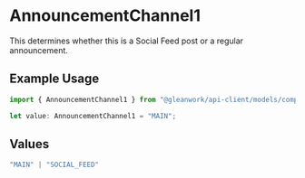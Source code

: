 # AnnouncementChannel1

This determines whether this is a Social Feed post or a regular announcement.

## Example Usage

```typescript
import { AnnouncementChannel1 } from "@gleanwork/api-client/models/components";

let value: AnnouncementChannel1 = "MAIN";
```

## Values

```typescript
"MAIN" | "SOCIAL_FEED"
```